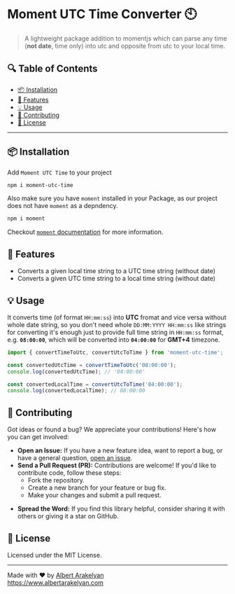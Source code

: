# Moment UTC Time Converter 🕙

> A lightweight package addition to momentjs which can parse any time (**not date**, time only) into utc and opposite from utc to your local time.

## 🔍 Table of Contents

- [📦 Installation](#-installation)
- [🚀 Features](#-features)
- [💡 Usage](#-usage)
- [🙏 Contributing](#-contributing)
- [📄 License](#-license)

---

## 📦 Installation

Add `Moment UTC Time` to your project
```bash
npm i moment-utc-time
```
Also make sure you have `moment` installed in your Package, as our project does not have `moment` as a depndency.
```bash
npm i moment
```
Checkout [`moment` documentation](https://momentjs.com/) for more information.

## 🚀 Features

- Converts a given local time string to a UTC time string (without date)
- Converts a given UTC time string to a local time string (without date)

## 💡 Usage
It converts time (of format `HH:mm:ss`) into **UTC** fromat and vice versa without whole date string, so you don't need whole `DD:MM:YYYY HH:mm:ss` like strings for converting it's enough just to provide full time string in `HH:mm:ss` format, e.g. **`08:00:00`**, which will be converted into **`04:00:00`** for **GMT+4** timezone.
```js
import { convertTimeToUtc, convertUtcToTime } from 'moment-utc-time';

const convertedUtcTime = convertTimeToUtc('08:00:00');
console.log(convertedUtcTime); // '04:00:00'

const convertedLocalTime = convertUtcToTime('04:00:00');
console.log(convertedLocalTime); // 08:00:00
```

## 🙏 Contributing

Got ideas or found a bug? We appreciate your contributions! Here's how you can get involved:

- **Open an Issue:** If you have a new feature idea, want to report a bug, or have a general question, [open an issue](https://github.com/AlbertArakelyan/moment-utc-time/issues).
- **Send a Pull Request (PR):** Contributions are welcome! If you'd like to contribute code, follow these steps:
    - Fork the repository.
    - Create a new branch for your feature or bug fix.
    - Make your changes and submit a pull request.

[//]: # (  Please ensure that your PR adheres to the project's coding conventions and includes relevant tests.)
- **Spread the Word:** If you find this library helpful, consider sharing it with others or giving it a star on GitHub.

## 📄 License

Licensed under the MIT License.


---

Made with ❤️ by [Albert Arakelyan](https://github.com/AlbertArakelyan) <br>
https://www.albertarakelyan.com